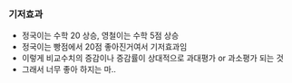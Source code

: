 ### 기저효과

* 정국이는 수학 20 상승, 영철이는 수학 5점 상승
* 정국이는 빵점에서 20점 좋아진거여서 기저효과임
* 이렇게 비교수치의 증감이나 증감률이 상대적으로 과대평가 or 과소평가 되는 것
* 그래서 너무 좋아 하지는 마..



